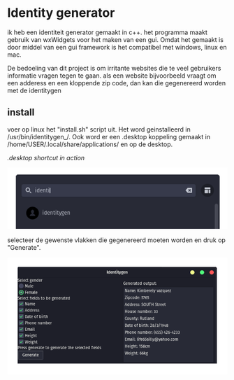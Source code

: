 # Identity generator

ik heb een identiteit generator gemaakt in c++. het programma maakt gebruik van wxWidgets voor het maken van een gui. Omdat het gemaakt is door middel van een gui framework is het compatibel met windows, linux en mac.

De bedoeling van dit project is om irritante websites die te veel gebruikers informatie vragen tegen te gaan. als een website bijvoorbeeld vraagt om een adderess en een kloppende zip code, dan kan die gegenereerd worden met de identitygen

## install

voer op linux het "install.sh" script uit. Het word geinstalleerd in /usr/bin/identitygen_/. Ook word er een .desktop koppeling gemaakt in /home/USER/.local/share/applications/ en op de desktop.

*.desktop shortcut in action*

![voorbeeld](imgs/shortcut.png)

selecteer de gewenste vlakken die gegenereerd moeten worden en druk op "Generate".

![voorbeeld](imgs/identitygen.png)
